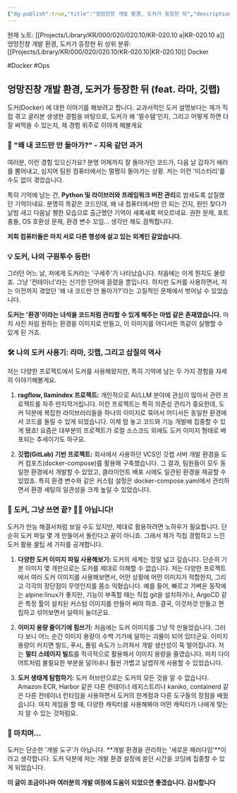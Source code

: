 ```yaml
---
{"dg-publish":true,"title":"엉망진창 개발 환경, 도커가 등장한 뒤","description":"Docker를 몇년 정도 써보면서 겪고 느꼈던점을 기록해봅니다. 도커의 경우 요즘 개발환경의 추세이기도하고 편리해서 잘 쓰는 것 같네요","permalink":"/projects/library/kr/000/020/020-10/kr-020-10-a/","dgPassFrontmatter":true,"noteIcon":"0","created":"2024-12-12T16:34:41.905+09:00","updated":"2024-12-20T15:12:56.080+09:00"}
---
```


현재 노트: [[Projects/Library/KR/000/020/020.10/KR-020.10 a\|KR-020.10 a]] 엉망진창 개발 환경, 도커가 등장한 뒤
상위 분류: [[Projects/Library/KR/000/020/020.10/KR-020.10\|KR-020.10]] Docker


#Docker #Ops 


## 엉망진창 개발 환경, 도커가 등장한 뒤 (feat. 라마, 깃랩)
도커(Docker) 에 대한 이야기를 해보려고 합니다. 교과서적인 도커 설명보다는 제가 직접 겪고 굴러본 생생한 경험을 바탕으로, 도커가 왜 '필수템'인지, 그리고 어떻게 하면 더 잘 써먹을 수 있는지, 제 경험 위주로 이야게 해볼게요

### 🚫 "왜 내 코드만 안 돌아가?" - 지옥 같던 과거

여러분, 이런 경험 있으신가요? 분명 어제까지 잘 돌아가던 코드가, 다음 날 갑자기 에러를 뿜어내고, 심지어 팀원 컴퓨터에서는 멀쩡히 돌아가는 상황. 저는 이런 '미스터리'를 수도 없이 겪었습니다.

특히 기억에 남는 건, **Python 및 라이브러와 프레임워크 버전 관리**로 밤새도록 삽질했던 기억이네요. 분명히 똑같은 코드인데, 왜 내 컴퓨터에서만 안 되는 건지, 원인 찾다가 날밤 새고 다음날 퀭한 모습으로 출근했던 기억이 새록새록 떠오르네요. 권한 문제, 포트 충돌, OS 호환성 문제, 환경 변수 꼬임... 생각만 해도 끔찍합니다.

**저희 컴퓨터들은 마치 서로 다른 행성에 살고 있는 외계인 같았습니다.**

### 💡 도커, 나의 구원투수 등판!

그러던 어느 날, 저에게 도커라는 '구세주'가 나타났습니다. 처음에는 이게 뭔지도 몰랐죠. 그냥 '컨테이너'라는 신기한 단어에 끌렸을 뿐입니다. 하지만 도커를 사용하면서, 저는 이전까지 겪었던 '왜 내 코드만 안 돌아가?'라는 고질적인 문제에서 벗어날 수 있었습니다.

**도커는 '환경'이라는 녀석을 코드처럼 관리할 수 있게 해주는 마법 같은 존재였습니다.** 마치 사진 처럼 원하는 환경을 이미지로 만들고, 이 이미지를 어디서든 똑같이 실행할 수 있게 된 거죠.

### 🛠️ 나의 도커 사용기: 라마, 깃랩, 그리고 삽질의 역사

저는 다양한 프로젝트에서 도커를 사용해왔지만, 특히 기억에 남는 두 가지 경험을 자세히 이야기해볼게요.

1. **ragflow, llamindex 프로젝트:** 개인적으로 AI/LLM 분야에 관심이 많아서 관련 프로젝트를 자주 만지작거립니다. 이런 프로젝트는 특히 의존성 관리가 중요한데, 도커 덕분에 복잡한 라이브러리들을 하나의 이미지로 묶어서 어디서든 동일한 환경에서 코드를 돌릴 수 있게 되었습니다. 이제 맘 놓고 코드와 기능 개발에 집중할 수 있게 됐죠! 요즘은 대부분의 프로젝트가 로컬 소스코드 외에도 도커 이미지 형태로 배포되는 추세이기도 하구요.
    
2. **깃랩(GitLab) 기반 프로젝트:** 회사에서 사용하던 VCS인 깃랩 서버 개발 환경을 도커 컴포즈(docker-compose)를 활용해 구축했습니다. 그 결과, 팀원들이 모두 동일한 환경에서 개발할 수 있었고, 클라이언트 배포 시에도 일관된 환경을 제공할 수 있었죠. 특히 환경 변수와 같은 커스텀 설정은 docker-compose.yaml에서 관리하면서 환경 세팅의 일관성을 크게 높일 수 있었습니다.


### 🤔 도커, 그냥 쓰면 끝? 🙅‍♂️ 아닙니다!

도커가 만능 해결사처럼 보일 수도 있지만, 제대로 활용하려면 노하우가 필요합니다. 단순히 도커 파일 몇 개 만들어서 돌린다고 끝이 아니죠. 그래서 제가 직접 경험하고 느낀 도커 활용 꿀팁 세 가지를 공개합니다.

1. **다양한 도커 이미지 파일 사용해보기:** 도커의 세계는 정말 넓고 깊습니다. 단순히 기본 이미지 몇 개만으로는 도커를 제대로 이해할 수 없습니다. 저는 다양한 프로젝트에서 여러 도커 이미지를 사용해보면서, 어떤 상황에 어떤 이미지가 적합한지, 그리고 각각의 장단점이 무엇인지를 몸소 익혔습니다. 예를 들어, 빠르고 가벼운 동작에는 alpine:linux가 좋지만, 기능이 부족할 때는 직접 git을 설치하거나, ArgoCD 같은 특정 툴이 설치된 커스텀 이미지를 만들어 써야 하죠. 결국, 이것저것 만들고 편집하고 섞어보면서 실력이 늘더군요.
    
2. **이미지 용량 줄이기에 힘쓰기:** 처음에는 도커 이미지를 그냥 막 만들었습니다. 그러다 보니 어느 순간 이미지 용량이 수백 기가에 달하는 괴물이 되어 있더군요. 이미지 용량이 커지면 빌드, 푸시, 풀링 속도가 느려져서 개발 생산성이 뚝 떨어집니다. 저는 **멀티 스테이지 빌드**를 적극적으로 활용해서 이미지 용량을 줄였습니다. 마치 다이어트처럼 불필요한 부분을 덜어내니 훨씬 가볍고 날렵하게 사용할 수 있었습니다.
    
3. **도커 생태계 탐험하기:** 도커 허브만으로는 도커의 모든 것을 알 수 없습니다. Amazon ECR, Harbor 같은 다른 컨테이너 레지스트리나 kaniko, containerd 같은 다른 컨테이너 런타임을 사용하면서 도커의 한계점과 다른 도구들의 장점을 배웠습니다. 마치 게임을 할 때, 다양한 캐릭터를 사용해봐야 어떤 캐릭터가 나에게 맞는지 알 수 있는 것처럼요.
    

### 👋 마치며...

도커는 단순한 '개발 도구'가 아닙니다. **개발 환경을 관리하는 '새로운 패러다임'**이라고 생각합니다. 도커 덕분에 저는 개발 환경 설정에 쏟던 시간을 코딩에 집중할 수 있게 되었습니다.


**이 글이 조금이나마 여러분의 개발 여정에 도움이 되었으면 좋겠습니다. 감사합니다**
